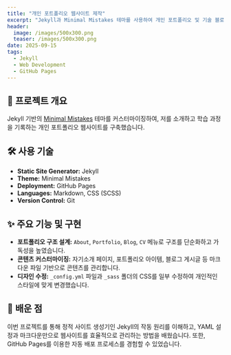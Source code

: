 ```yaml
---
title: "개인 포트폴리오 웹사이트 제작"
excerpt: "Jekyll과 Minimal Mistakes 테마를 사용하여 개인 포트폴리오 및 기술 블로그를 제작한 프로젝트입니다."
header:
  image: /images/500x300.png
  teaser: /images/500x300.png
date: 2025-09-15
tags:
  - Jekyll
  - Web Development
  - GitHub Pages
---
```


## 🚀 프로젝트 개요

Jekyll 기반의 [Minimal Mistakes](https://mmistakes.github.io/minimal-mistakes/) 테마를 커스터마이징하여, 저를 소개하고 학습 과정을 기록하는 개인 포트폴리오 웹사이트를 구축했습니다.

## 🛠️ 사용 기술

*   **Static Site Generator:** Jekyll
*   **Theme:** Minimal Mistakes
*   **Deployment:** GitHub Pages
*   **Languages:** Markdown, CSS (SCSS)
*   **Version Control:** Git

## ✨ 주요 기능 및 구현

*   **포트폴리오 구조 설계:** `About`, `Portfolio`, `Blog`, `CV` 메뉴로 구조를 단순화하고 가독성을 높였습니다.
*   **콘텐츠 커스터마이징:** 자기소개 페이지, 포트폴리오 아이템, 블로그 게시글 등 마크다운 파일 기반으로 콘텐츠를 관리합니다.
*   **디자인 수정:** `_config.yml` 파일과 `_sass` 폴더의 CSS를 일부 수정하여 개인적인 스타일에 맞게 변경했습니다.

## 📝 배운 점

이번 프로젝트를 통해 정적 사이트 생성기인 Jekyll의 작동 원리를 이해하고, YAML 설정과 마크다운만으로 웹사이트를 효율적으로 관리하는 방법을 배웠습니다. 또한, GitHub Pages를 이용한 자동 배포 프로세스를 경험할 수 있었습니다.
